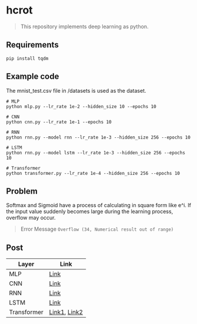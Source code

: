 # hcrot
> This repository implements deep learning as python. 

## Requirements
```
pip install tqdm
```

## Example code
The mnist_test.csv file in /datasets is used as the dataset.
```shell
# MLP
python mlp.py --lr_rate 1e-2 --hidden_size 10 --epochs 10

# CNN
python cnn.py --lr_rate 1e-1 --epochs 10

# RNN
python rnn.py --model rnn --lr_rate 1e-3 --hidden_size 256 --epochs 10

# LSTM
python rnn.py --model lstm --lr_rate 1e-3 --hidden_size 256 --epochs 10

# Transformer
python transformer.py --lr_rate 1e-4 --hidden_size 256 --epochs 10
```

## Problem
Softmax and Sigmoid have a process of calculating in square form like e^i. If the input value suddenly becomes large during the learning process, overflow may occur.
> Error Message `Overflow (34, Numerical result out of range)`

## Post
| Layer | Link |
|-|-|
| MLP | [Link](https://emeraldgoose.github.io/pytorch/dl-implement/) |
| CNN | [Link](https://emeraldgoose.github.io/pytorch/cnn-implementation/) |
| RNN | [Link](https://emeraldgoose.github.io/pytorch/rnn-impl/) |
| LSTM | [Link](https://emeraldgoose.github.io/pytorch/lstm-implementation/) |
| Transformer | [Link1](https://emeraldgoose.github.io/pytorch/transformer-scratch-implementation-1/), [Link2](https://emeraldgoose.github.io/pytorch/transformer-scratch-implementation-2/) |
